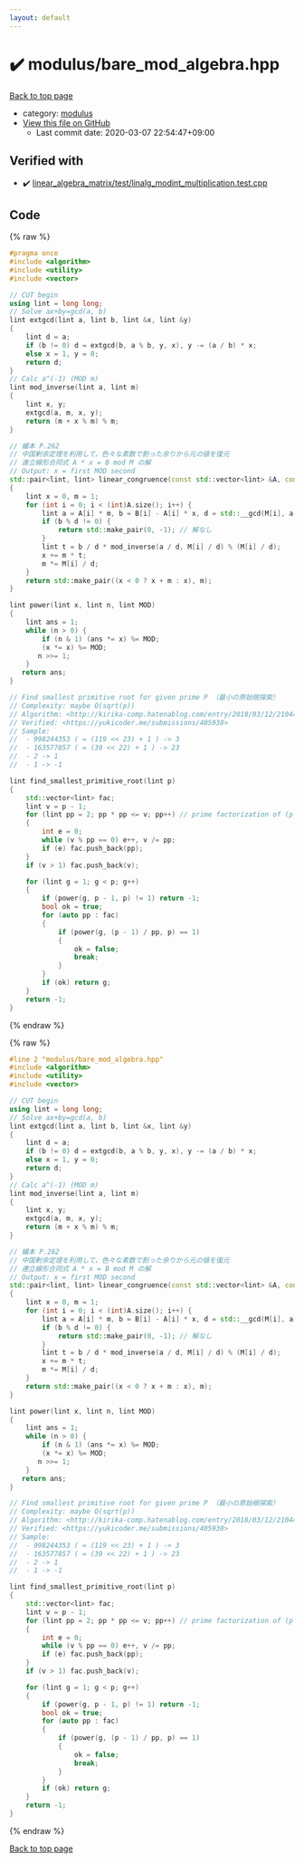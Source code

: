 ```yaml
---
layout: default
---
```


<!-- mathjax config similar to math.stackexchange -->
<script type="text/javascript" async
  src="https://cdnjs.cloudflare.com/ajax/libs/mathjax/2.7.5/MathJax.js?config=TeX-MML-AM_CHTML">
</script>
<script type="text/x-mathjax-config">
  MathJax.Hub.Config({
    TeX: { equationNumbers: { autoNumber: "AMS" }},
    tex2jax: {
      inlineMath: [ ['$','$'] ],
      processEscapes: true
    },
    "HTML-CSS": { matchFontHeight: false },
    displayAlign: "left",
    displayIndent: "2em"
  });
</script>

<script type="text/javascript" src="https://cdnjs.cloudflare.com/ajax/libs/jquery/3.4.1/jquery.min.js"></script>
<script src="https://cdn.jsdelivr.net/npm/jquery-balloon-js@1.1.2/jquery.balloon.min.js" integrity="sha256-ZEYs9VrgAeNuPvs15E39OsyOJaIkXEEt10fzxJ20+2I=" crossorigin="anonymous"></script>
<script type="text/javascript" src="../../assets/js/copy-button.js"></script>
<link rel="stylesheet" href="../../assets/css/copy-button.css" />


# :heavy_check_mark: modulus/bare_mod_algebra.hpp

<a href="../../index.html">Back to top page</a>

* category: <a href="../../index.html#06efba23b1f3a9b846a25c6b49f30348">modulus</a>
* <a href="{{ site.github.repository_url }}/blob/master/modulus/bare_mod_algebra.hpp">View this file on GitHub</a>
    - Last commit date: 2020-03-07 22:54:47+09:00




## Verified with

* :heavy_check_mark: <a href="../../verify/linear_algebra_matrix/test/linalg_modint_multiplication.test.cpp.html">linear_algebra_matrix/test/linalg_modint_multiplication.test.cpp</a>


## Code

<a id="unbundled"></a>
{% raw %}
```cpp
#pragma once
#include <algorithm>
#include <utility>
#include <vector>

// CUT begin
using lint = long long;
// Solve ax+by=gcd(a, b)
lint extgcd(lint a, lint b, lint &x, lint &y)
{
    lint d = a;
    if (b != 0) d = extgcd(b, a % b, y, x), y -= (a / b) * x;
    else x = 1, y = 0;
    return d;
}
// Calc a^(-1) (MOD m)
lint mod_inverse(lint a, lint m)
{
    lint x, y;
    extgcd(a, m, x, y);
    return (m + x % m) % m;
}

// 蟻本 P.262
// 中国剰余定理を利用して，色々な素数で割った余りから元の値を復元
// 連立線形合同式 A * x = B mod M の解
// Output: x = first MOD second
std::pair<lint, lint> linear_congruence(const std::vector<lint> &A, const std::vector<lint> &B, const std::vector<lint> &M)
{
    lint x = 0, m = 1;
    for (int i = 0; i < (int)A.size(); i++) {
        lint a = A[i] * m, b = B[i] - A[i] * x, d = std::__gcd(M[i], a);
        if (b % d != 0) {
            return std::make_pair(0, -1); // 解なし
        }
        lint t = b / d * mod_inverse(a / d, M[i] / d) % (M[i] / d);
        x += m * t;
        m *= M[i] / d;
    }
    return std::make_pair((x < 0 ? x + m : x), m);
}

lint power(lint x, lint n, lint MOD)
{
    lint ans = 1;
    while (n > 0) {
        if (n & 1) (ans *= x) %= MOD;
        (x *= x) %= MOD;
       n >>= 1;
    }
   return ans;
}

// Find smallest primitive root for given prime P （最小の原始根探索）
// Complexity: maybe O(sqrt(p))
// Algorithm: <http://kirika-comp.hatenablog.com/entry/2018/03/12/210446>
// Verified: <https://yukicoder.me/submissions/405938>
// Sample:
//  - 998244353 ( = (119 << 23) + 1 ) -> 3
//  - 163577857 ( = (39 << 22) + 1 ) -> 23
//  - 2 -> 1
//  - 1 -> -1

lint find_smallest_primitive_root(lint p)
{
    std::vector<lint> fac;
    lint v = p - 1;
    for (lint pp = 2; pp * pp <= v; pp++) // prime factorization of (p - 1)
    {
        int e = 0;
        while (v % pp == 0) e++, v /= pp;
        if (e) fac.push_back(pp);
    }
    if (v > 1) fac.push_back(v);

    for (lint g = 1; g < p; g++)
    {
        if (power(g, p - 1, p) != 1) return -1;
        bool ok = true;
        for (auto pp : fac)
        {
            if (power(g, (p - 1) / pp, p) == 1)
            {
                ok = false;
                break;
            }
        }
        if (ok) return g;
    }
    return -1;
}

```
{% endraw %}

<a id="bundled"></a>
{% raw %}
```cpp
#line 2 "modulus/bare_mod_algebra.hpp"
#include <algorithm>
#include <utility>
#include <vector>

// CUT begin
using lint = long long;
// Solve ax+by=gcd(a, b)
lint extgcd(lint a, lint b, lint &x, lint &y)
{
    lint d = a;
    if (b != 0) d = extgcd(b, a % b, y, x), y -= (a / b) * x;
    else x = 1, y = 0;
    return d;
}
// Calc a^(-1) (MOD m)
lint mod_inverse(lint a, lint m)
{
    lint x, y;
    extgcd(a, m, x, y);
    return (m + x % m) % m;
}

// 蟻本 P.262
// 中国剰余定理を利用して，色々な素数で割った余りから元の値を復元
// 連立線形合同式 A * x = B mod M の解
// Output: x = first MOD second
std::pair<lint, lint> linear_congruence(const std::vector<lint> &A, const std::vector<lint> &B, const std::vector<lint> &M)
{
    lint x = 0, m = 1;
    for (int i = 0; i < (int)A.size(); i++) {
        lint a = A[i] * m, b = B[i] - A[i] * x, d = std::__gcd(M[i], a);
        if (b % d != 0) {
            return std::make_pair(0, -1); // 解なし
        }
        lint t = b / d * mod_inverse(a / d, M[i] / d) % (M[i] / d);
        x += m * t;
        m *= M[i] / d;
    }
    return std::make_pair((x < 0 ? x + m : x), m);
}

lint power(lint x, lint n, lint MOD)
{
    lint ans = 1;
    while (n > 0) {
        if (n & 1) (ans *= x) %= MOD;
        (x *= x) %= MOD;
       n >>= 1;
    }
   return ans;
}

// Find smallest primitive root for given prime P （最小の原始根探索）
// Complexity: maybe O(sqrt(p))
// Algorithm: <http://kirika-comp.hatenablog.com/entry/2018/03/12/210446>
// Verified: <https://yukicoder.me/submissions/405938>
// Sample:
//  - 998244353 ( = (119 << 23) + 1 ) -> 3
//  - 163577857 ( = (39 << 22) + 1 ) -> 23
//  - 2 -> 1
//  - 1 -> -1

lint find_smallest_primitive_root(lint p)
{
    std::vector<lint> fac;
    lint v = p - 1;
    for (lint pp = 2; pp * pp <= v; pp++) // prime factorization of (p - 1)
    {
        int e = 0;
        while (v % pp == 0) e++, v /= pp;
        if (e) fac.push_back(pp);
    }
    if (v > 1) fac.push_back(v);

    for (lint g = 1; g < p; g++)
    {
        if (power(g, p - 1, p) != 1) return -1;
        bool ok = true;
        for (auto pp : fac)
        {
            if (power(g, (p - 1) / pp, p) == 1)
            {
                ok = false;
                break;
            }
        }
        if (ok) return g;
    }
    return -1;
}

```
{% endraw %}

<a href="../../index.html">Back to top page</a>

